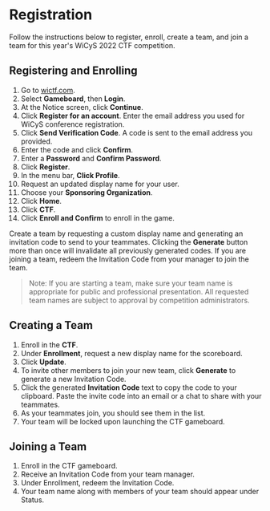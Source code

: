 # Registration

Follow the instructions below to register, enroll, create a team, and join a team for this year's WiCyS 2022 CTF competition.

## Registering and Enrolling

1. Go to [wictf.com](https://wictf.com).
2. Select **Gameboard**, then **Login**.
3. At the Notice screen, click **Continue**.
5. Click **Register for an account**. Enter the email address you used for WiCyS conference registration.
6. Click **Send Verification Code**. A code is sent to the email address you provided.
7. Enter the code and click **Confirm**.
8. Enter a **Password** and **Confirm Password**.
9. Click **Register**.
10. In the menu bar, **Click Profile**.
11. Request an updated display name for your user.
12. Choose your **Sponsoring Organization**.
13. Click **Home**.
14. Click **CTF**.
15. Click **Enroll and Confirm** to enroll in the game.

Create a team by requesting a custom display name and generating an invitation code to send to your teammates. Clicking the **Generate** button more than once will invalidate all previously generated codes. If you are joining a team, redeem the Invitation Code from your manager to join the team.

>Note: If you are starting a team, make sure your team name is appropriate for public and professional presentation. All requested team names are subject to approval by competition administrators.

## Creating a Team

1. Enroll in the **CTF**.
2. Under **Enrollment**, request a new display name for the scoreboard.
3. Click **Update**.
4. To invite other members to join your new team, click **Generate** to generate a new Invitation Code.
5. Click the generated **Invitation Code** text to copy the code to your clipboard. Paste the invite code into an email or a chat to share with your teammates.
6. As your teammates join, you should see them in the list.
7. Your team will be locked upon launching the CTF gameboard.

## Joining a Team

1. Enroll in the CTF gameboard.
2. Receive an Invitation Code from your team manager.
3. Under Enrollment, redeem the Invitation Code.
4. Your team name along with members of your team should appear under Status.
